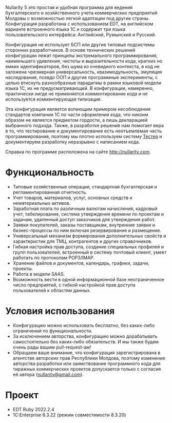 Nullarity 5 это простая и удобная программа для ведения бухгалтерского и хозяйственного учета коммерческих предприятий Молдовы с возможностью легкой адаптации под другие страны. Конфигурация разработана с использованием EDT, на английском варианте встроенного языка 1С и содержит три языка пользовательского интерфейса: Английский, Румынский и Русский.

Конфигурация не использует БСП или другие типовые подсистемы сторонних разработчиков. В основе технических решений конфигурации лежат принципы экстремального программирования, наименьшего удивления, чистоты и выразительности кода, кратких но емких идентификаторов, без шума из очевидного контекста, в код не заложена чрезмерная универсальность, квазимодульность, эмуляция наследования, псевдо ООП и другие программные эксперименты, с целью втиснуть разнообразные парадигмы в рамки языковой модели языка 1С, их не предусматривающей. В конфигурации, намеренно, практически нигде не применяется комментирование кода и не используется комментирующая типизация.

Эта конфигурация является вопиющим примером несоблюдения стандартов компании 1С по части оформления кода, что никоим образом не является предметом гордости, а лишь декларацией выбранного подхода. Также, в разработке решения нам помогает вера в то, что тестирование и документирование есть неотъемлемая часть программирования, поэтому мы плотно используем систему [Тестер](https://github.com/grumagargler/tester) и документируем разработку неразрывно с написанием кода.

Справка по программе расположена на сайте http://nullarity.com.

# Функциональность

- Типовые хозяйственные операции, стандартная бухгалтерская и регламентированная отчетность.
- Учет товаров, материалов, услуг, основных средств и нематериальных активов.
- Заработная плата по различным валютам начисления, кадровый учет, табелирование, система утверждения времени по проектам и задачам, удаленный доступ заказчиков для утверждения работ.
- Заявки покупателей, заказы поставщикам, внутренние заявки и бизнес-процессы по ним включая резервирование и размещение.
- Универсальный механизм формирования дополнительных свойств и характеристик для ТМЦ, контрагентов и других справочников.
- Гибкая настройка прав доступа, создание специальных профилей и групп пользователей, встроенный в систему почтовый клиент, умеет работать по протоколам POP3/IMAP.
- Хранение файлов и документов, календарь, графики, задачи, проекты.
- Работа в модели SAAS.
- Возможность вести в одной информационной базе неограниченное число предприятий, с гибкой настройкой прав доступа пользователей к областям данных.

# Условия использования

- Конфигурацию можно использовать бесплатно, без каких-либо ограничений по функциональности.
- За исключением авторства, конфигурацию можно дорабатывать самостоятельно без каких-либо обязательств. И мы также будем очень рады вашим pull-request-ам!
- Обращаем ваше внимание, что конфигурация зарегистрирована в агентстве авторских прав Республики Молдова, поэтому изменение авторства разработки или заимствование программного кода для тиражных коммерческих проектов допускается только с согласия её автора (nullarity@gmail.com).

# Проект

- EDT Ruby 2022.2.4
- 1C:Enterprise 8.3.22 (режим совместимости 8.3.20)
